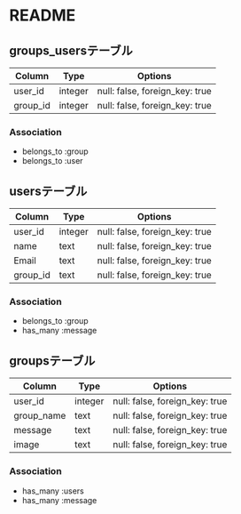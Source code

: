 # README

## groups_usersテーブル

|Column|Type|Options|
|------|----|-------|
|user_id|integer|null: false, foreign_key: true|
|group_id|integer|null: false, foreign_key: true|

### Association
- belongs_to :group
- belongs_to :user


## usersテーブル

|Column|Type|Options|
|------|----|-------|
|user_id|integer|null: false, foreign_key: true|
|name|text|null: false, foreign_key: true|
|Email|text|null: false, foreign_key: true|
|group_id|text|null: false, foreign_key: true|

### Association
- belongs_to :group
- has_many :message


## groupsテーブル

|Column|Type|Options|
|------|----|-------|
|user_id|integer|null: false, foreign_key: true|
|group_name|text|null: false, foreign_key: true|
|message|text|null: false, foreign_key: true|
|image|text|null: false, foreign_key: true|

### Association
- has_many :users
- has_many :message

<!-- This README would normally document whatever steps are necessary to get the
application up and running.

Things you may want to cover:

* Ruby version

* System dependencies

* Configuration

* Database creation

* Database initialization

* How to run the test suite

* Services (job queues, cache servers, search engines, etc.)

* Deployment instructions

* ... -->
